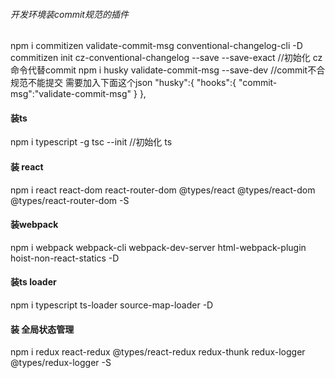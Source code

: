 ######  开发环境装commit规范的插件 
npm i commitizen validate-commit-msg conventional-changelog-cli -D 
commitizen init cz-conventional-changelog --save --save-exact   //初始化 cz命令代替commit
npm i husky validate-commit-msg --save-dev //commit不合规范不能提交 需要加入下面这个json
"husky":{
    "hooks":{
      "commit-msg":"validate-commit-msg"
    }
  },

#### 装ts   
npm i typescript -g 
tsc --init //初始化 ts  

####  装 react
npm i react react-dom react-router-dom @types/react @types/react-dom @types/react-router-dom -S
#### 装webpack 
npm i webpack webpack-cli webpack-dev-server html-webpack-plugin hoist-non-react-statics -D
#### 装ts loader
npm i typescript ts-loader source-map-loader -D
#### 装  全局状态管理
npm i redux react-redux  @types/react-redux redux-thunk redux-logger @types/redux-logger -S

###
